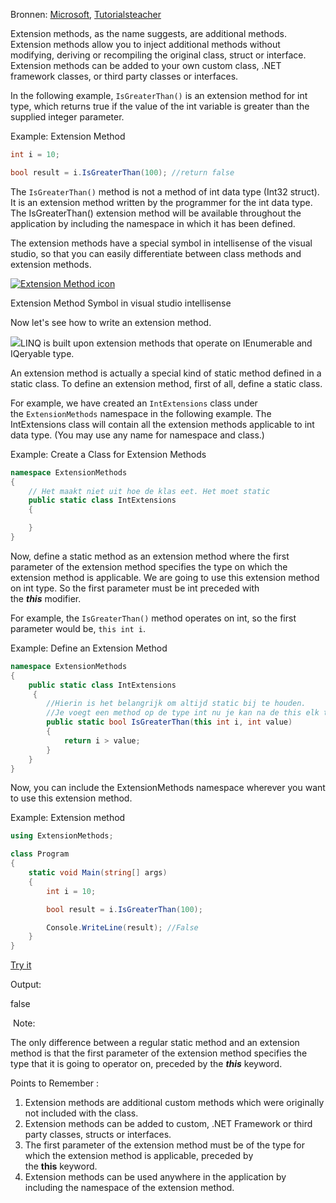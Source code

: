 Bronnen: [Microsoft](https://learn.microsoft.com/en-us/dotnet/csharp/programming-guide/classes-and-structs/extension-methods),  [Tutorialsteacher](https://www.tutorialsteacher.com/csharp/csharp-extension-method)

Extension methods, as the name suggests, are additional methods. Extension methods allow you to inject additional methods without modifying, deriving or recompiling the original class, struct or interface. Extension methods can be added to your own custom class, .NET framework classes, or third party classes or interfaces.

In the following example, `IsGreaterThan()` is an extension method for int type, which returns true if the value of the int variable is greater than the supplied integer parameter.

Example: Extension Method

```csharp
int i = 10;

bool result = i.IsGreaterThan(100); //return false
```

The `IsGreaterThan()` method is not a method of int data type (Int32 struct). It is an extension method written by the programmer for the int data type. The IsGreaterThan() extension method will be available throughout the application by including the namespace in which it has been defined.

The extension methods have a special symbol in intellisense of the visual studio, so that you can easily differentiate between class methods and extension methods.

[![Extension Method icon](https://www.tutorialsteacher.com/Content/images/csharp/extension-method.png)](https://www.tutorialsteacher.com/Content/images/csharp/extension-method.png)

Extension Method Symbol in visual studio intellisense

Now let's see how to write an extension method.

![](https://www.tutorialsteacher.com/Content/images/tips.png)LINQ is built upon extension methods that operate on IEnumerable and IQeryable type.

An extension method is actually a special kind of static method defined in a static class. To define an extension method, first of all, define a static class.

For example, we have created an `IntExtensions` class under the `ExtensionMethods` namespace in the following example. The IntExtensions class will contain all the extension methods applicable to int data type. (You may use any name for namespace and class.)

Example: Create a Class for Extension Methods

```csharp
namespace ExtensionMethods
{
	// Het maakt niet uit hoe de klas eet. Het moet static
    public static class IntExtensions
    {

    }
}
```

Now, define a static method as an extension method where the first parameter of the extension method specifies the type on which the extension method is applicable. We are going to use this extension method on int type. So the first parameter must be int preceded with the **_this_** modifier.

For example, the `IsGreaterThan()` method operates on int, so the first parameter would be, `this int i`.

Example: Define an Extension Method

```csharp
namespace ExtensionMethods
{
    public static class IntExtensions
     {
		//Hierin is het belangrijk om altijd static bij te houden.
		//Je voegt een method op de type int nu je kan na de this elk type toevoegen.
        public static bool IsGreaterThan(this int i, int value)
        {
            return i > value;
        }
    }
}
```

Now, you can include the ExtensionMethods namespace wherever you want to use this extension method.

Example: Extension method

```csharp
using ExtensionMethods;

class Program
{
    static void Main(string[] args)
    {
        int i = 10;

        bool result = i.IsGreaterThan(100); 

        Console.WriteLine(result); //False
    }
}
```

[Try it](https://www.tutorialsteacher.com/codeeditor?cid=cs-6tm0m5 "Try this example code yourself")

Output:

false

 Note:

The only difference between a regular static method and an extension method is that the first parameter of the extension method specifies the type that it is going to operator on, preceded by the **_this_** keyword.

Points to Remember :

1. Extension methods are additional custom methods which were originally not included with the class.
2. Extension methods can be added to custom, .NET Framework or third party classes, structs or interfaces.
3. The first parameter of the extension method must be of the type for which the extension method is applicable, preceded by the **this** keyword.
4. Extension methods can be used anywhere in the application by including the namespace of the extension method.
